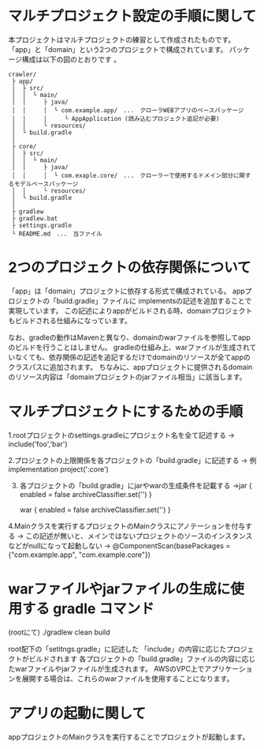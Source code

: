 # マルチプロジェクト設定の手順に関して

本プロジェクトはマルチプロジェクトの練習として作成されたものです。
「app」と「domain」という2つのプロジェクトで構成されています。
パッケージ構成は以下の図のとおりです 。

```
crawler/
 ├ app/
 │  ├ src/
 │  │  └ main/
 │  │     ├ java/
 │  │     │  └ com.example.app/　...　クローラWEBアプリのベースパッケージ
 │  │     │     └ AppApplication (読み込むプロジェクト追記が必要)
 │  │     └ resources/
 │  └ build.gradle
 │
 ├ core/
 │  ├ src/
 │  │  └ main/
 │  │     ├ java/
 │  │     │  └ com.exaple.core/　...　クローラーで使用するドメイン部分に関するモデルベースパッケージ
 │  │     └ resources/
 │  └ build.gradle
 │
 ├ gradlew
 ├ gradlew.bat
 ├ settings.gradle
 └ README.md　...　当ファイル
```

# 2つのプロジェクトの依存関係について 
「app」は「domain」プロジェクトに依存する形式で構成されている。
appプロジェクトの「build.gradle」ファイルに implementsの記述を追加することで実現しています。
この記述によりappがビルドされる時、domainプロジェクトもビルドされる仕組みになっています。

なお、gradleの動作はMavenと異なり、domainのwarファイルを参照してappのビルドを行うことはしません。
gradleの仕組み上、warファイルが生成されていなくても、依存関係の記述を追記するだけでdomainのリソースが全てappのクラスパスに追加されます。
ちなみに、appプロジェクトに提供されるdomainのリソース内容は「domainプロジェクトのjarファイル相当」に該当します。


# マルチプロジェクトにするための手順
1.rootプロジェクトのsettings.gradleにプロジェクト名を全て記述する
  → include('foo','bar')

2.プロジェクトの上限関係を各プロジェクトの「build.gradle」に記述する
  → 例 implementation project(':core') 

3. 各プロジェクトの「build.gradle」にjarやwarの生成条件を記載する
  →jar {
     enabled = false
     archiveClassifier.set('')
   } 

    war {
      enabled = false
      archiveClassifier.set('')
    }

4.Mainクラスを実行するプロジェクトのMainクラスにアノテーションを付与する
  → この記述が無いと、メインではないプロジェクトのソースのインスタンスなどがnullになって起動しない
  → @ComponentScan(basePackages = {"com.example.app", "com.example.core"})
    

# warファイルやjarファイルの生成に使用する gradle コマンド

(rootにて)
./gradlew clean build

root配下の「setitngs.gradle」に記述した 「include」の内容に応じたプロジェクトがビルドされます
各プロジェクトの「build.gradle」ファイルの内容に応じたwarファイルやjarファイルが生成されます。
AWSのVPC上でアプリケーションを展開する場合は、これらのwarファイルを使用することになります。

# アプリの起動に関して
appプロジェクトのMainクラスを実行することでプロジェクトが起動します。
